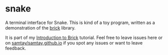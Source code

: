 # snake

A terminal interface for Snake. This is kind of a toy program, written as a demonstration of the
[brick](https://hackage.haskell.org/package/brick-0.18) library.

It is part of my [Introduction to Brick](http://samtay.github.io/articles/brick.html)
tutorial. Feel free to leave issues here or on
[samtay/samtay.github.io](https://github.com/samtay/samtay.github.io)
if you spot any issues or want to leave feedback.
